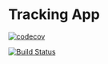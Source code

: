 # Tracking App


[![codecov](https://codecov.io/gh/leangonz/tracking/branch/master/graph/badge.svg)](https://codecov.io/gh/leangonz/tracking)

[![Build Status](https://travis-ci.org/leangonz/tracking.svg?branch=master)](https://travis-ci.org/leangonz/tracking)
